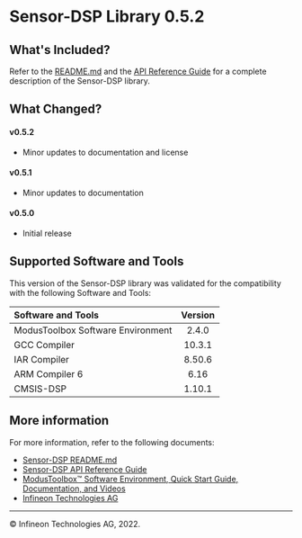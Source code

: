 # Sensor-DSP Library 0.5.2

## What's Included?

Refer to the [README.md](./README.md) and the [API Reference Guide](https://infineon.github.io/sensor-dsp/html/index.html) for a complete description of the Sensor-DSP library.

## What Changed?
#### v0.5.2
* Minor updates to documentation and license
#### v0.5.1
* Minor updates to documentation
#### v0.5.0
* Initial release

## Supported Software and Tools

This version of the Sensor-DSP library was validated for the compatibility with the following Software and Tools:

| Software and Tools                                      | Version |
| :---                                                    | :----:  |
| ModusToolbox Software Environment                       | 2.4.0   |
| GCC Compiler                                            | 10.3.1  |
| IAR Compiler                                            | 8.50.6  |
| ARM Compiler 6                                          | 6.16    |
| CMSIS-DSP                                               | 1.10.1  |

## More information

For more information, refer to the following documents:

* [Sensor-DSP README.md](./README.md)
* [Sensor-DSP API Reference Guide](https://infineon.github.io/sensor-dsp/html/index.html)
* [ModusToolbox&trade; Software Environment, Quick Start Guide, Documentation, and Videos](https://www.infineon.com/cms/en/design-support/tools/sdk/modustoolbox-software)
* [Infineon Technologies AG](https://www.infineon.com)

---

© Infineon Technologies AG, 2022.
